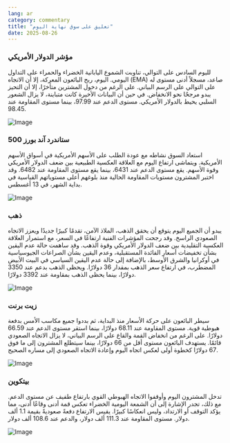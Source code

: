 ```yaml
---
lang: ar
category: commentary
title: "تعليق على سوق نهاية اليوم"
date: 2025-08-26
---
```


### مؤشر الدولار الأمريكي

لليوم السادس على التوالي، تناوبت الشموع اليابانية الخضراء والحمراء على التداول اليومي. اليوم، ربح البائعون المعركة، إلا أن الاتجاه (EMA) صاعد، مسجلاً أدنى مستوى له على التوالي على الرسم البياني. على الرغم من دخول المشترين متأخرًا، إلا أن التحيز يبدو مرجحًا نحو الانخفاض. في حين أن البيانات الأخيرة كانت متباينة، لا يزال الشعور السلبي يحيط بالدولار الأمريكي. مستوى الدعم عند 97.99، بينما مستوى المقاومة عند 98.45.

![Image](https://markleighedu.github.io/img/Aug-2025/26-Aug-2025/usdindex.jpg)

### ستاندرد آند بورز 500

استعاد السوق نشاطه مع عودة الطلب على الأسهم الأمريكية في أسواق الأسهم الأمريكية. ويتماشى ارتفاع اليوم مع العلاقة العكسية الطبيعية بين ضعف الدولار الأمريكي وقوة الأسهم. يقع مستوى الدعم عند 6431، بينما يقع مستوى المقاومة عند 6482. وقد اختبر المشترون مستويات المقاومة الحالية منذ بلوغهم أعلى مستوياتهم القياسية في بداية الشهر، في 13 أغسطس.

![Image](https://markleighedu.github.io/img/Aug-2025/26-Aug-2025/sp500.jpg)

### ذهب

يبدو أن الجميع اليوم يتوقع أن يحقق الذهب، الملاذ الآمن، تقدمًا كبيرًا جديدًا ويعزز الاتجاه الصعودي الراسخ. وقد رجحت المؤشرات الفنية ارتفاعًا في السعر، مع استمرار العلاقة العكسية التقليدية بين ضعف الدولار الأمريكي وقوة الذهب. وقد ساهمت حالة عدم اليقين بشأن تخفيضات أسعار الفائدة المستقبلية، وعدم اليقين بشأن الصراعات الجيوسياسية في أوكرانيا والشرق الأوسط، بالإضافة إلى حالة عدم اليقين السياسي في البيت الأبيض المضطرب، في ارتفاع سعر الذهب بمقدار 36 دولارًا. ويحظى الذهب بدعم عند 3350 دولارًا، بينما يحظى الذهب بمقاومة عند 3392 دولارًا.

![Image](https://markleighedu.github.io/img/Aug-2025/26-Aug-2025/gold.jpg)

### زيت برنت

سيطر البائعون على حركة الأسعار منذ البداية، ثم بددوا جميع مكاسب الأمس بدفعة هبوطية قوية. مستوى المقاومة عند 68.11 دولارًا، بينما استقر مستوى الدعم عند 66.59 دولارًا. على الرغم من انخفاض القمة والقاع على الرسم البياني، لا يزال الاتجاه الصعودي قائمًا. يستهدف البائعون مستوى أقل من 66 دولارًا، بينما سيتطلع المشترون إلى ما فوق 67 دولارًا كخطوة أولى لعكس اتجاه اليوم وإعادة الاتجاه الصعودي إلى مساره الصحيح.

![Image](https://markleighedu.github.io/img/Aug-2025/26-Aug-2025/brentoil.jpg)

### بيتكوين

تدخل المشترون اليوم وأوقفوا الاتجاه الهبوطي القوي بارتفاع طفيف عن مستوى الدعم. مع ذلك، تجدر الإشارة إلى أن الشمعة اليومية الخضراء تعكس قمة أدنى وقاعًا أدنى، مما يؤكد التوقف أو الارتداد، وليس انعكاسًا كبيرًا. يقيس الارتفاع دفعةً صعوديةً بقيمة 1.1 ألف دولار. مستوى المقاومة عند 111.3 ألف دولار، والدعم عند 108.6 ألف دولار.

![Image](https://markleighedu.github.io/img/Aug-2025/26-Aug-2025/bitcoin.jpg)

